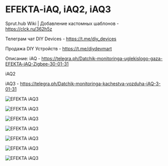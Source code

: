 # EFEKTA-iAQ, iAQ2, iAQ3

Sprut.hub Wiki | Добавление кастомных шаблонов - https://clck.ru/362h5z

Телеграм чат DIY Devices - https://t.me/diy_devices

Продажа DIY Устройств - https://t.me/diydevmart

Описание:
iAQ - https://telegra.ph/Datchik-monitoringa-uglekislogo-gaza-EFEKTA-iAQ-Zigbee-30-01-31

iAQ2

iAQ3 - https://telegra.ph/Datchik-monitoringa-kachestva-vozduha-iAQ-3-01-31


![EFEKTA iAQ3](https://raw.githubusercontent.com/smartboxchannel/EFEKTA_iAQ/main/SprutHub%20Template/images/00001.png) 

![EFEKTA iAQ3](https://raw.githubusercontent.com/smartboxchannel/EFEKTA_iAQ/main/SprutHub%20Template/images/00002.png) 

![EFEKTA iAQ3](https://raw.githubusercontent.com/smartboxchannel/EFEKTA_iAQ/main/SprutHub%20Template/images/00003.png) 

![EFEKTA iAQ3](https://raw.githubusercontent.com/smartboxchannel/EFEKTA_iAQ/main/SprutHub%20Template/images/00004.png) 

![EFEKTA iAQ3](https://raw.githubusercontent.com/smartboxchannel/EFEKTA_iAQ/main/SprutHub%20Template/images/00005.jpg) 

![EFEKTA iAQ3](https://raw.githubusercontent.com/smartboxchannel/EFEKTA_iAQ/main/SprutHub%20Template/images/00006.jpg) 

![EFEKTA iAQ3](https://raw.githubusercontent.com/smartboxchannel/EFEKTA_iAQ/main/SprutHub%20Template/images/00007.jpg) 


